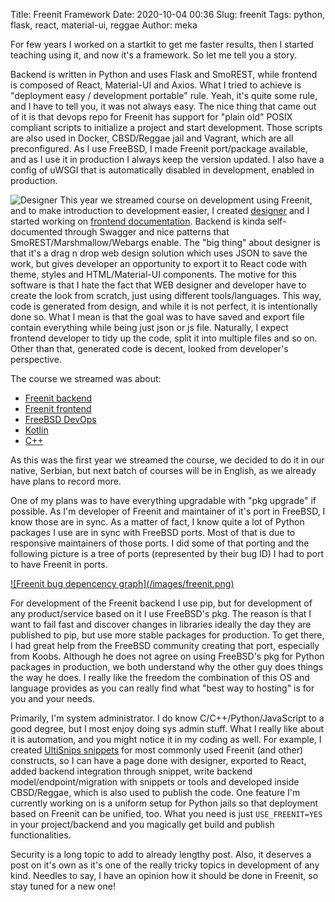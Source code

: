 Title: Freenit Framework
Date: 2020-10-04 00:36
Slug: freenit
Tags: python, flask, react, material-ui, reggae
Author: meka


For few years I worked on a startkit to get me faster results, then I started
teaching using it, and now it's a framework. So let me tell you a story.

Backend is written in Python and uses Flask and SmoREST, while frontend is
composed of React, Material-UI and Axios. What I tried to achieve is
"deployment easy / development portable" rule. Yeah, it's quite some rule, and I
have to tell you, it was not always easy. The nice thing that came out of it is
that devops repo for Freenit has support for "plain old" POSIX compliant
scripts to initialize a project and start development. Those scripts are also
used in Docker, CBSD/Reggae jail and Vagrant, which are all preconfigured. As I
use FreeBSD, I made Freenit port/package available, and as I use it in
production I always keep the version updated. I also have a config of uWSGI
that is automatically disabled in development, enabled in production.

![Designer](/images/freenit-demo.gif)
This year we streamed course on development using Freenit, and to make
introduction to development easier, I created [designer](designer.meka.rs) and
I started working on [frontend documentation](frontend.meka.rs). Backend is
kinda self-documented through Swagger and nice patterns that
SmoREST/Marshmallow/Webargs enable. The "big thing" about designer is that it's
a drag n drop web design solution which uses JSON to save the work, but gives
developer an opportunity to export it to React code with theme, styles and
HTML/Material-UI components. The motive for this software is that I hate the
fact that WEB designer and developer have to create the look from scratch, just
using different tools/languages. This way, code is generated from design, and
while it is not perfect, it is intentionally done so. What I mean is that the
goal was to have saved and export file contain everything while being just
json or js file. Naturally, I expect frontend developer to tidy up the code,
split it into multiple files and so on. Other than that, generated code is
decent, looked from developer's perspective.

The course we streamed was about:

  * [Freenit backend](https://www.youtube.com/watch?v=S7ZaCP1j5Qk&list=PLpeJ1COhO5alSO2NsZtvJz0bXUwiziIe0)
  * [Freenit frontend](https://www.youtube.com/watch?v=uv11vOKHkMI&list=PLpeJ1COhO5alT0K6n0P95wZmHT9vYtvzc)
  * [FreeBSD DevOps](https://www.youtube.com/watch?v=ulJE9SWCGII&list=PLpeJ1COhO5ans6FiAN6WjJsMZFG8ChZj9)
  * [Kotlin](https://www.youtube.com/watch?v=4yGq1b6xoJE&list=PLpeJ1COhO5alXSy6Ecskh6d7ddvaBdg_g)
  * [C++](https://www.youtube.com/watch?v=gByyga_5mPw&list=PLpeJ1COhO5aneha988XS5ny6hMQ105g4a)

As this was the first year we streamed the course, we decided to do it in our
native, Serbian, but next batch of courses will be in English, as we already
have plans to record more.

One of my plans was to have everything upgradable with "pkg upgrade" if
possible. As I'm developer of Freenit and maintainer of it's port in FreeBSD, I
know those are in sync. As a matter of fact, I know quite a lot of Python
packages I use are in sync with FreeBSD ports. Most of that is due to
responsive maintainers of those ports. I did some of that porting and the
following picture is a tree of ports (represented by their bug ID) I had to
port to have Freenit in ports.

<a href="https://bugs.freebsd.org/bugzilla/show_bug.cgi?id=242817" target="_blank">
  ![Freenit bug depencency graph](/images/freenit.png)
</a>

For development of the Freenit backend I use pip, but for development of any
product/service based on it I use FreeBSD's pkg. The reason is that I want to
fail fast and discover changes in libraries ideally the day they are published
to pip, but use more stable packages for production. To get there, I had great
help from the FreeBSD community creating that port, especially from Koobs.
Although he does not agree on using FreeBSD's pkg for Python packages in
production, we both understand why the other guy does things the way he does. I
really like the freedom the combination of this OS and language provides as you
can really find what "best way to hosting" is for you and your needs.

Primarily, I'm system administrator. I do know C/C++/Python/JavaScript to a good
degree, but I most enjoy doing sys admin stuff. What I really like about it is
automation, and you might notice it in my coding as well. For example, I created
[UltiSnips snippets](https://github.com/mekanix/dotfiles/tree/master/UltiSnips)
for most commonly used Freenit (and other) constructs, so I can have a page done
with designer, exported to React, added backend integration through snippet,
write backend model/endpoint/migration with snippets or tools and developed
inside CBSD/Reggae, which is also used to publish the code. One feature I'm
currently working on is a uniform setup for Python jails so that deployment
based on Freenit can be unified, too. What you need is just `USE_FREENIT=YES` in
your project/backend and you magically get build and publish functionalities.

Security is a long topic to add to already lengthy post. Also, it deserves a
post on it's own as it's one of the really tricky topics in development of any
kind. Needles to say, I have an opinion how it should be done in Freenit, so
stay tuned for a new one!
